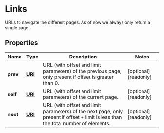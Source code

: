 

# Links

URLs to navigate the different pages. As of now we always only return a single page. 
## Properties

| Name | Type | Description | Notes |
| ------------ | ------------- | ------------- | ------------- |
| **prev** | [**URI**](URI.md) | URL (with offset and limit parameters) of the previous page; only present if offset is greater than 0.  |  [optional] [readonly] |
| **self** | [**URI**](URI.md) | URL (with offset and limit parameters) of the current page.  |  [optional] [readonly] |
| **next** | [**URI**](URI.md) | URL (with offset and limit parameters) of the next page; only present if offset + limit is less than the total number of elements.  |  [optional] [readonly] |


